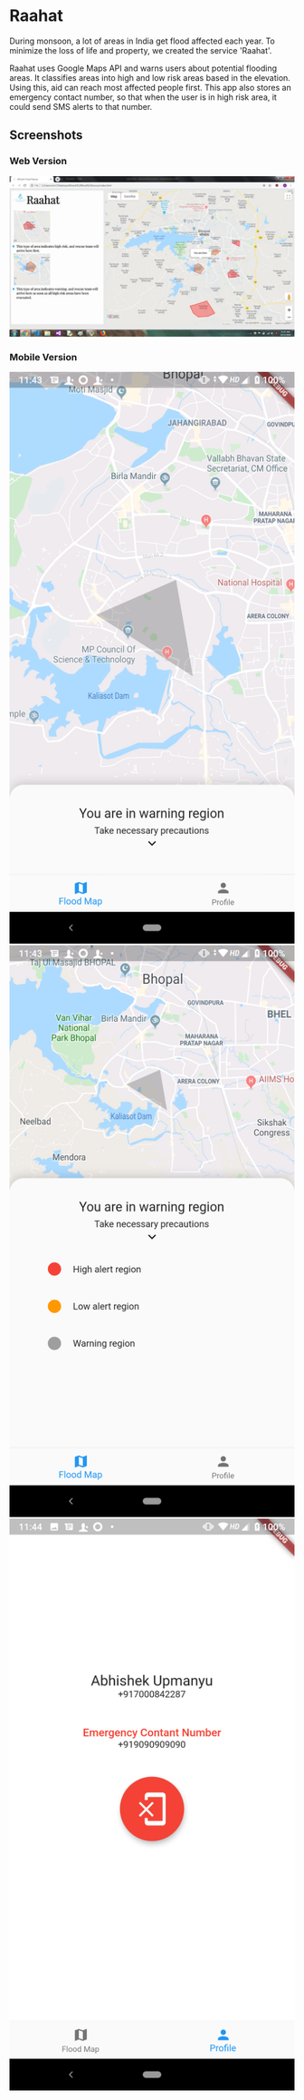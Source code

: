 # Raahat
During monsoon, a lot of areas in India get flood affected each year. To minimize the loss of life and property, we created the service 'Raahat'.

Raahat uses Google Maps API and warns users about potential flooding areas. It classifies areas into high and low risk areas based in the elevation. Using this, aid can reach most affected people first. This app also stores an emergency contact number, so that when the user is in high risk area, it could send SMS alerts to that number.
## Screenshots
### Web Version
![Web](screenshots/w.jpeg)
### Mobile Version
![Android](screenshots/a1.png)
![Android](screenshots/a2.png)
![Android](screenshots/a3.png)